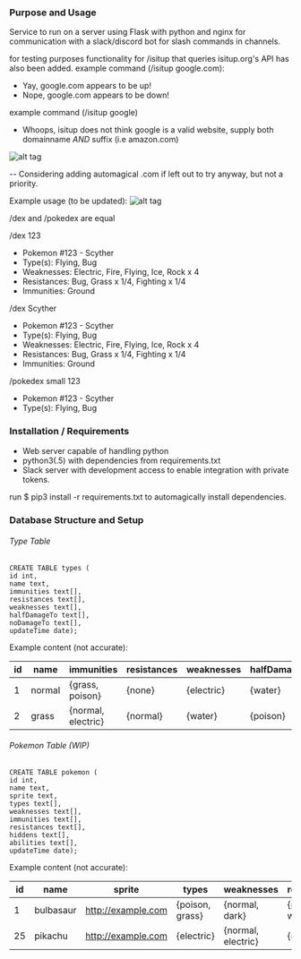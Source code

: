 ### Purpose and Usage

Service to run on a server using Flask with python and nginx for communication with a slack/discord bot for slash commands in channels.

for testing purposes functionality for /isitup that queries isitup.org's API has also been added.
example command (/isitup google.com):
* Yay, google.com appears to be up!
* Nope, google.com appears to be down!

example command (/isitup google)
* Whoops, isitup does not think google is a valid website, supply both domainname *AND* suffix (i.e amazon.com)

![alt tag](http://puu.sh/nIXP1/677cbcbfe9.png)

-- Considering adding automagical .com if left out to try anyway, but not a priority.

Example usage (to be updated):
![alt tag](http://puu.sh/nPhoX/ab68da452a.png)

/dex and /pokedex are equal

/dex 123
* Pokemon #123 - Scyther
* Type(s): Flying, Bug
* Weaknesses: Electric, Fire, Flying, Ice, Rock x 4
* Resistances: Bug, Grass x 1/4, Fighting x 1/4
* Immunities: Ground

/dex Scyther
* Pokemon #123 - Scyther
* Type(s): Flying, Bug
* Weaknesses: Electric, Fire, Flying, Ice, Rock x 4
* Resistances: Bug, Grass x 1/4, Fighting x 1/4
* Immunities: Ground

/pokedex small 123
* Pokemon #123 - Scyther
* Type(s): Flying, Bug


### Installation / Requirements
* Web server capable of handling python
* python3(.5) with dependencies from requirements.txt
* Slack server with development access to enable integration with private tokens.

run $ pip3 install -r requirements.txt to automagically install dependencies. 

### Database Structure and Setup

###### Type Table
```
CREATE TABLE types (
id int,
name text,
immunities text[],
resistances text[],
weaknesses text[],
halfDamageTo text[],
noDamageTo text[],
updateTime date);
```
Example content (not accurate): 

| id  | name   | immunities         | resistances  | weaknesses | halfDamageTo | noDamageTo  | updateTime  |
| --- | ------ | ------------------ | ------------ | ---------- | ------------ | ----------- | ----------- |
|  1  | normal | {grass, poison}    | {none}       | {electric} | {water}      | {psychic}   | 2016-03-12  |
|  2  | grass  | {normal, electric} | {normal}     | {water}    | {poison}     | {steel}     | 2016-03-17  |

###### Pokemon Table (WIP)
```
CREATE TABLE pokemon (
id int,
name text,
sprite text,
types text[],
weaknesses text[],
immunities text[],
resistances text[],
hiddens text[],
abilities text[],
updateTime date);
```

Example content (not accurate):

| id  | name   | sprite | types | weaknesses | resistances  | immunities | hiddens |  abilities | updateTime  |
| --- | ------ | ------ | ----- | ---------- | ------------ | ---------- | ------- | ---------- | ----------- |
| 1 | bulbasaur | http://example.com | {poison, grass} | {normal, dark} | {psychic, water} | {electric} | {chlorophyll} | {overgrow} | 2016-03-12 |
| 25 | pikachu | http://example.com| {electric} |{normal, electric} | {normal} | {water} | {lightning-rod} | {static} | 2016-03-17 |
